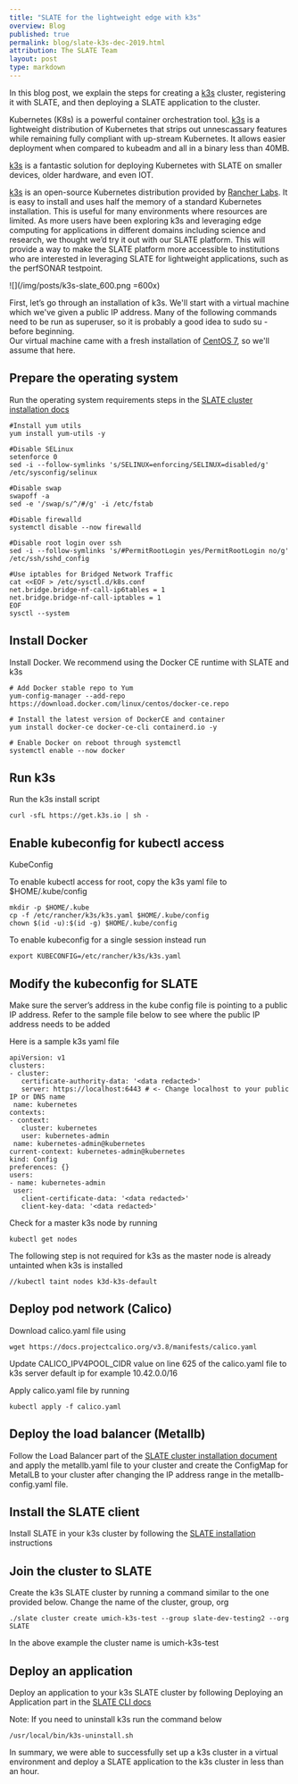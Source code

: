 ```yaml
---
title: "SLATE for the lightweight edge with k3s"
overview: Blog
published: true
permalink: blog/slate-k3s-dec-2019.html
attribution: The SLATE Team
layout: post
type: markdown
---
```



In this blog post, we explain the steps for creating a [k3s](https://k3s.io) cluster, registering 
it with SLATE, and then deploying a SLATE application to the cluster.

Kubernetes (K8s) is a powerful container orchestration tool. [k3s](https://k3s.io) is a lightweight distribution of Kubernetes that strips out unnescassary features while remaining fully compliant with up-stream Kubernetes. It allows easier deployment when compared to kubeadm and all in a binary less than 40MB.

[k3s](https://k3s.io) is a fantastic solution for deploying Kubernetes with SLATE on smaller devices, older hardware, and even IOT. 

[k3s](https://k3s.io) is an open-source Kubernetes distribution provided by [Rancher Labs](https://rancher.com/). It is easy to install and uses half the memory of a standard Kubernetes installation. This is useful for many environments where resources are limited. As more users have been exploring k3s and leveraging edge computing for applications in different domains including science and research, we thought we’d try it out with our SLATE platform. This will provide a way to make the SLATE platform more accessible to institutions who are interested in leveraging SLATE for lightweight applications, such as the perfSONAR testpoint.

![](/img/posts/k3s-slate_600.png =600x)

<!--end_excerpt-->

First, let’s go through an installation of k3s. We'll start with a virtual machine 
which we've given a public IP address. Many of the following commands need to be 
run as superuser, so it is probably a good idea to sudo su - before beginning.  
Our virtual machine came with a fresh installation of [CentOS 7](https://www.centos.org/download), 
so we'll assume that here.

## Prepare the operating system

Run the operating system requirements steps in the [SLATE cluster installation docs](https://slateci.io/docs/cluster/)

	#Install yum utils
	yum install yum-utils -y

	#Disable SELinux
	setenforce 0
	sed -i --follow-symlinks 's/SELINUX=enforcing/SELINUX=disabled/g' /etc/sysconfig/selinux

    #Disable swap
	swapoff -a
	sed -e '/swap/s/^/#/g' -i /etc/fstab

	#Disable firewalld
	systemctl disable --now firewalld

	#Disable root login over ssh
	sed -i --follow-symlinks 's/#PermitRootLogin yes/PermitRootLogin no/g' /etc/ssh/sshd_config

	#Use iptables for Bridged Network Traffic
	cat <<EOF > /etc/sysctl.d/k8s.conf
	net.bridge.bridge-nf-call-ip6tables = 1
	net.bridge.bridge-nf-call-iptables = 1
	EOF
	sysctl --system

## Install Docker

Install Docker. We recommend using the Docker CE runtime with SLATE and k3s

	# Add Docker stable repo to Yum
	yum-config-manager --add-repo https://download.docker.com/linux/centos/docker-ce.repo

	# Install the latest version of DockerCE and container 
	yum install docker-ce docker-ce-cli containerd.io -y

	# Enable Docker on reboot through systemctl
	systemctl enable --now docker

## Run k3s

Run the k3s install script

	curl -sfL https://get.k3s.io | sh -

## Enable kubeconfig for kubectl access

KubeConfig

To enable kubectl access for root, copy the k3s yaml file to $HOME/.kube/config

	mkdir -p $HOME/.kube
	cp -f /etc/rancher/k3s/k3s.yaml $HOME/.kube/config	
	chown $(id -u):$(id -g) $HOME/.kube/config

To enable kubeconfig for a single session instead run

	export KUBECONFIG=/etc/rancher/k3s/k3s.yaml

## Modify the kubeconfig for SLATE

Make sure the server’s address in the kube config file is pointing to a public IP address. Refer to the sample file below to see where the public IP address needs to be added

Here is a sample k3s yaml file 

	apiVersion: v1
	clusters:
	- cluster:
	   certificate-authority-data: '<data redacted>'
	   server: https://localhost:6443 # <- Change localhost to your public IP or DNS name
	 name: kubernetes
	contexts:
	- context:
	   cluster: kubernetes
	   user: kubernetes-admin
	 name: kubernetes-admin@kubernetes
	current-context: kubernetes-admin@kubernetes
	kind: Config
	preferences: {}
	users:
	- name: kubernetes-admin
	 user:
	   client-certificate-data: '<data redacted>'
	   client-key-data: '<data redacted>'

Check for a master k3s node by running

	kubectl get nodes

The following step is not required for k3s as the master node is already untainted when k3s is installed

	//kubectl taint nodes k3d-k3s-default

## Deploy pod network (Calico)

Download calico.yaml file using

	wget https://docs.projectcalico.org/v3.8/manifests/calico.yaml

Update CALICO_IPV4POOL_CIDR  value on line 625 of the calico.yaml file to k3s server default ip for example 10.42.0.0/16

Apply calico.yaml file by running

	kubectl apply -f calico.yaml

## Deploy the load balancer (Metallb)

Follow the Load Balancer part of the [SLATE cluster installation document](https://slateci.io/docs/cluster/) and apply the metallb.yaml file to your cluster and create the ConfigMap for MetalLB to your cluster after changing the IP address range in the metallb-config.yaml file.

## Install the SLATE client

Install SLATE in your k3s cluster  by following the [SLATE installation](https://portal.slateci.io/cli) instructions

## Join the cluster to SLATE

Create the k3s SLATE cluster by running a command similar to the one provided below. Change the name of the cluster, group, org

	./slate cluster create umich-k3s-test --group slate-dev-testing2 --org SLATE

In the above example the cluster name is umich-k3s-test

## Deploy an application

Deploy an application to your k3s SLATE cluster by following Deploying an Application
part in the [SLATE CLI docs](https://slateci.io/docs/tools)

Note: If you need to uninstall k3s run the command below

	/usr/local/bin/k3s-uninstall.sh

In summary, we were able to successfully set up a k3s cluster in a virtual environment and deploy a SLATE application to the k3s cluster in less than an hour.






